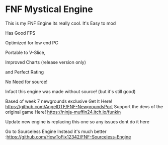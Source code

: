 # FNF Mystical Engine
This is my FNF Engine its really cool. It's Easy to mod

Has Good FPS 

Optimized for low end PC

Portable to V-Slice,

Improved Charts (release version only)

and Perfect Rating

No Need for source! 

Infact this engine was made without source! (but it's still good)

Based of week 7 newgrounds exclusive Get It Here! https://github.com/AngelDTF/FNF-NewgroundsPort
Support the devs of the original game Here! https://ninja-muffin24.itch.io/funkin


Update new engine is replacing this one so any issues dont do it here

Go to Sourceless Engine Instead it's much better :https://github.com/HowToFix12342/FNF-Sourceless-Engine
